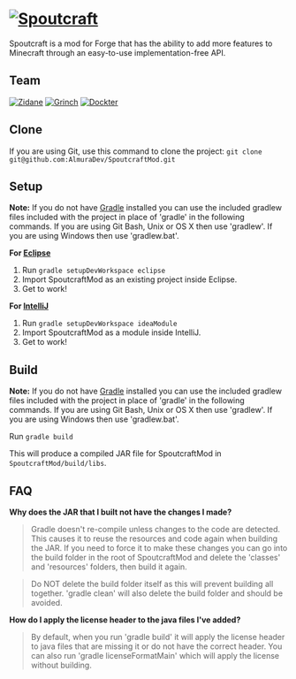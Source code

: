 [![Spoutcraft](https://dl.dropboxusercontent.com/u/37060654/Images/Spoutcraft/spoutcraft.png)](https://github.com/Spoutcraft)
===========
Spoutcraft is a mod for Forge that has the ability to add more features to Minecraft through an easy-to-use implementation-free API.

## Team
[![Zidane](https://secure.gravatar.com/avatar/3b8d6171c3f15daf35328a4f04c83de9?s=48)](https://github.com/Zidane "Zidane, Lead Developer")
[![Grinch](https://secure.gravatar.com/avatar/19d97d07c8797464aa8b7e2e0481da78?s=48)](https://github.com/Grinch "Grinch, Developer")
[![Dockter](https://secure.gravatar.com/avatar/532e7ce3830bfb47b22c241d45e63cc9?s=48)](https://github.com/mcsnetworks "Dockter, Developer")

## Clone
If you are using Git, use this command to clone the project: `git clone git@github.com:AlmuraDev/SpoutcraftMod.git`

## Setup
__Note:__ If you do not have [Gradle](http://www.gradle.org) installed you can use the included gradlew files included with the project in place of 'gradle' in the following commands. If you are using Git Bash, Unix or OS X then use 'gradlew'. If you are using Windows then use 'gradlew.bat'.

__For [Eclipse](http://www.eclipse.org)__<br>
1. Run `gradle setupDevWorkspace eclipse`<br>
2. Import SpoutcraftMod as an existing project inside Eclipse.<br>
3. Get to work!

__For [IntelliJ](http://www.jetbrains.com/idea/)__<br>
1. Run `gradle setupDevWorkspace ideaModule`<br>
2. Import SpoutcraftMod as a module inside IntelliJ.<br>
3. Get to work!

## Build
__Note:__ If you do not have [Gradle](http://www.gradle.org) installed you can use the included gradlew files included with the project in place of 'gradle' in the following commands. If you are using Git Bash, Unix or OS X then use 'gradlew'. If you are using Windows then use 'gradlew.bat'.

Run `gradle build`

This will produce a compiled JAR file for SpoutcraftMod in `SpoutcraftMod/build/libs`.

## FAQ
__Why does the JAR that I built not have the changes I made?__<br>
>Gradle doesn't re-compile unless changes to the code are detected. This causes it to reuse the resources and code again when building the JAR. If you need to force it to make these changes you can go into the build folder in the root of SpoutcraftMod and delete the 'classes' and 'resources' folders, then build it again.

>Do NOT delete the build folder itself as this will prevent building all together. 'gradle clean' will also delete the build folder and should be avoided.

__How do I apply the license header to the java files I've added?__
>By default, when you run 'gradle build' it will apply the license header to java files that are missing it or do not have the correct header. You can also run 'gradle licenseFormatMain' which will apply the license without building.